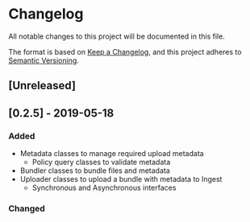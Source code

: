 # Changelog
All notable changes to this project will be documented in this file.

The format is based on [Keep a Changelog](https://keepachangelog.com/en/1.0.0/),
and this project adheres to [Semantic Versioning](https://semver.org/spec/v2.0.0.html).

## [Unreleased]

## [0.2.5] - 2019-05-18
### Added
- Metadata classes to manage required upload metadata
  - Policy query classes to validate metadata
- Bundler classes to bundle files and metadata
- Uploader classes to upload a bundle with metadata to Ingest
  - Synchronous and Asynchronous interfaces

### Changed
